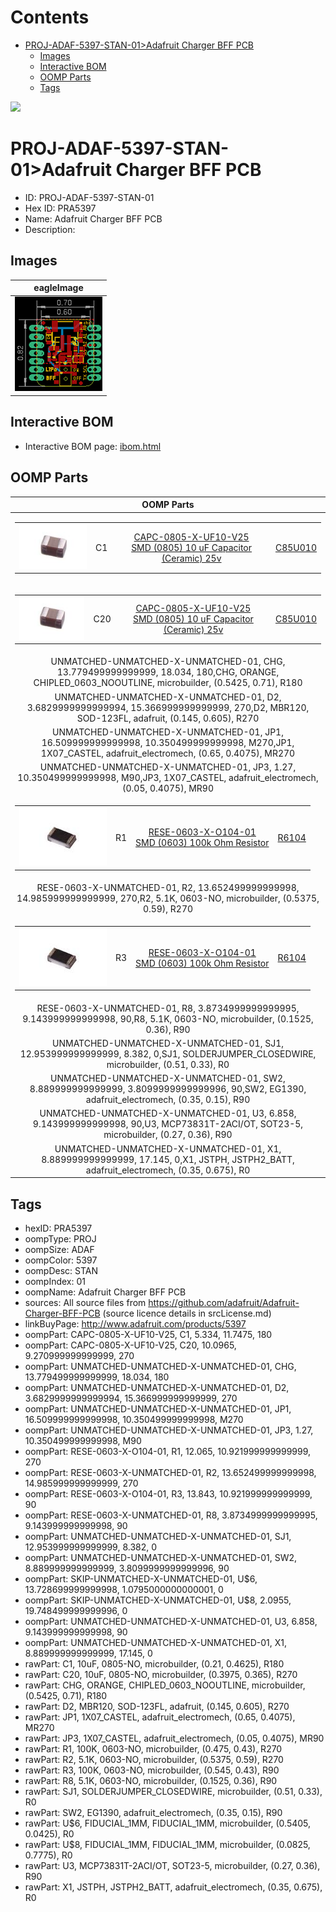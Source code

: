 



Contents
========

* [PROJ-ADAF-5397-STAN-01>Adafruit Charger BFF PCB](#proj-adaf-5397-stan-01adafruit-charger-bff-pcb)
	* [Images](#images)
	* [Interactive BOM](#interactive-bom)
	* [OOMP Parts](#oomp-parts)
	* [Tags](#tags)
  
![][im]
# PROJ-ADAF-5397-STAN-01>Adafruit Charger BFF PCB

- ID: PROJ-ADAF-5397-STAN-01
- Hex ID: PRA5397
- Name: Adafruit Charger BFF PCB
- Description: 

## Images
  
  

|eagleImage|
| :---: |
|[![eagleImage](eagleImage_140.png)](eagleImage_600.png)|

## Interactive BOM

- Interactive BOM page: [ibom.html](kicad/bom/ibom.html)

## OOMP Parts
  

|OOMP Parts|
| :---: |
|<table><tr><td>![CAPC-0805-X-UF10-V25](https://raw.githubusercontent.com/oomlout/oomlout_OOMP_parts/main/CAPC-0805-X-UF10-V25/image_140.jpg)</td><td> C1</td><td>[CAPC-0805-X-UF10-V25<br>SMD (0805) 10 uF Capacitor (Ceramic) 25v](https://github.com/oomlout/oomlout_OOMP_parts/tree/main/CAPC-0805-X-UF10-V25/)</td><td>[C85U010](https://github.com/oomlout/oomlout_OOMP_parts/tree/main/CAPC-0805-X-UF10-V25/)</td></tr></table>|
|<table><tr><td>![CAPC-0805-X-UF10-V25](https://raw.githubusercontent.com/oomlout/oomlout_OOMP_parts/main/CAPC-0805-X-UF10-V25/image_140.jpg)</td><td> C20</td><td>[CAPC-0805-X-UF10-V25<br>SMD (0805) 10 uF Capacitor (Ceramic) 25v](https://github.com/oomlout/oomlout_OOMP_parts/tree/main/CAPC-0805-X-UF10-V25/)</td><td>[C85U010](https://github.com/oomlout/oomlout_OOMP_parts/tree/main/CAPC-0805-X-UF10-V25/)</td></tr></table>|
|UNMATCHED-UNMATCHED-X-UNMATCHED-01, CHG, 13.779499999999999, 18.034, 180,CHG, ORANGE, CHIPLED_0603_NOOUTLINE, microbuilder, (0.5425, 0.71), R180|
|UNMATCHED-UNMATCHED-X-UNMATCHED-01, D2, 3.6829999999999994, 15.366999999999999, 270,D2, MBR120, SOD-123FL, adafruit, (0.145, 0.605), R270|
|UNMATCHED-UNMATCHED-X-UNMATCHED-01, JP1, 16.509999999999998, 10.350499999999998, M270,JP1, 1X07_CASTEL, adafruit_electromech, (0.65, 0.4075), MR270|
|UNMATCHED-UNMATCHED-X-UNMATCHED-01, JP3, 1.27, 10.350499999999998, M90,JP3, 1X07_CASTEL, adafruit_electromech, (0.05, 0.4075), MR90|
|<table><tr><td>![RESE-0603-X-O104-01](https://raw.githubusercontent.com/oomlout/oomlout_OOMP_parts/main/RESE-0603-X-O104-01/image_140.jpg)</td><td> R1</td><td>[RESE-0603-X-O104-01<br>SMD (0603) 100k Ohm Resistor](https://github.com/oomlout/oomlout_OOMP_parts/tree/main/RESE-0603-X-O104-01/)</td><td>[R6104](https://github.com/oomlout/oomlout_OOMP_parts/tree/main/RESE-0603-X-O104-01/)</td></tr></table>|
|RESE-0603-X-UNMATCHED-01, R2, 13.652499999999998, 14.985999999999999, 270,R2, 5.1K, 0603-NO, microbuilder, (0.5375, 0.59), R270|
|<table><tr><td>![RESE-0603-X-O104-01](https://raw.githubusercontent.com/oomlout/oomlout_OOMP_parts/main/RESE-0603-X-O104-01/image_140.jpg)</td><td> R3</td><td>[RESE-0603-X-O104-01<br>SMD (0603) 100k Ohm Resistor](https://github.com/oomlout/oomlout_OOMP_parts/tree/main/RESE-0603-X-O104-01/)</td><td>[R6104](https://github.com/oomlout/oomlout_OOMP_parts/tree/main/RESE-0603-X-O104-01/)</td></tr></table>|
|RESE-0603-X-UNMATCHED-01, R8, 3.8734999999999995, 9.143999999999998, 90,R8, 5.1K, 0603-NO, microbuilder, (0.1525, 0.36), R90|
|UNMATCHED-UNMATCHED-X-UNMATCHED-01, SJ1, 12.953999999999999, 8.382, 0,SJ1, SOLDERJUMPER_CLOSEDWIRE, microbuilder, (0.51, 0.33), R0|
|UNMATCHED-UNMATCHED-X-UNMATCHED-01, SW2, 8.889999999999999, 3.8099999999999996, 90,SW2, EG1390, adafruit_electromech, (0.35, 0.15), R90|
|UNMATCHED-UNMATCHED-X-UNMATCHED-01, U3, 6.858, 9.143999999999998, 90,U3, MCP73831T-2ACI/OT, SOT23-5, microbuilder, (0.27, 0.36), R90|
|UNMATCHED-UNMATCHED-X-UNMATCHED-01, X1, 8.889999999999999, 17.145, 0,X1, JSTPH, JSTPH2_BATT, adafruit_electromech, (0.35, 0.675), R0|

## Tags

- hexID: PRA5397
- oompType: PROJ
- oompSize: ADAF
- oompColor: 5397
- oompDesc: STAN
- oompIndex: 01
- oompName: Adafruit Charger BFF PCB
- sources: All source files from https://github.com/adafruit/Adafruit-Charger-BFF-PCB (source licence details in srcLicense.md)
- linkBuyPage: http://www.adafruit.com/products/5397
- oompPart: CAPC-0805-X-UF10-V25, C1, 5.334, 11.7475, 180
- oompPart: CAPC-0805-X-UF10-V25, C20, 10.0965, 9.270999999999999, 270
- oompPart: UNMATCHED-UNMATCHED-X-UNMATCHED-01, CHG, 13.779499999999999, 18.034, 180
- oompPart: UNMATCHED-UNMATCHED-X-UNMATCHED-01, D2, 3.6829999999999994, 15.366999999999999, 270
- oompPart: UNMATCHED-UNMATCHED-X-UNMATCHED-01, JP1, 16.509999999999998, 10.350499999999998, M270
- oompPart: UNMATCHED-UNMATCHED-X-UNMATCHED-01, JP3, 1.27, 10.350499999999998, M90
- oompPart: RESE-0603-X-O104-01, R1, 12.065, 10.921999999999999, 270
- oompPart: RESE-0603-X-UNMATCHED-01, R2, 13.652499999999998, 14.985999999999999, 270
- oompPart: RESE-0603-X-O104-01, R3, 13.843, 10.921999999999999, 90
- oompPart: RESE-0603-X-UNMATCHED-01, R8, 3.8734999999999995, 9.143999999999998, 90
- oompPart: UNMATCHED-UNMATCHED-X-UNMATCHED-01, SJ1, 12.953999999999999, 8.382, 0
- oompPart: UNMATCHED-UNMATCHED-X-UNMATCHED-01, SW2, 8.889999999999999, 3.8099999999999996, 90
- oompPart: SKIP-UNMATCHED-X-UNMATCHED-01, U$6, 13.728699999999998, 1.0795000000000001, 0
- oompPart: SKIP-UNMATCHED-X-UNMATCHED-01, U$8, 2.0955, 19.748499999999996, 0
- oompPart: UNMATCHED-UNMATCHED-X-UNMATCHED-01, U3, 6.858, 9.143999999999998, 90
- oompPart: UNMATCHED-UNMATCHED-X-UNMATCHED-01, X1, 8.889999999999999, 17.145, 0
- rawPart: C1, 10uF, 0805-NO, microbuilder, (0.21, 0.4625), R180
- rawPart: C20, 10uF, 0805-NO, microbuilder, (0.3975, 0.365), R270
- rawPart: CHG, ORANGE, CHIPLED_0603_NOOUTLINE, microbuilder, (0.5425, 0.71), R180
- rawPart: D2, MBR120, SOD-123FL, adafruit, (0.145, 0.605), R270
- rawPart: JP1, 1X07_CASTEL, adafruit_electromech, (0.65, 0.4075), MR270
- rawPart: JP3, 1X07_CASTEL, adafruit_electromech, (0.05, 0.4075), MR90
- rawPart: R1, 100K, 0603-NO, microbuilder, (0.475, 0.43), R270
- rawPart: R2, 5.1K, 0603-NO, microbuilder, (0.5375, 0.59), R270
- rawPart: R3, 100K, 0603-NO, microbuilder, (0.545, 0.43), R90
- rawPart: R8, 5.1K, 0603-NO, microbuilder, (0.1525, 0.36), R90
- rawPart: SJ1, SOLDERJUMPER_CLOSEDWIRE, microbuilder, (0.51, 0.33), R0
- rawPart: SW2, EG1390, adafruit_electromech, (0.35, 0.15), R90
- rawPart: U$6, FIDUCIAL_1MM, FIDUCIAL_1MM, microbuilder, (0.5405, 0.0425), R0
- rawPart: U$8, FIDUCIAL_1MM, FIDUCIAL_1MM, microbuilder, (0.0825, 0.7775), R0
- rawPart: U3, MCP73831T-2ACI/OT, SOT23-5, microbuilder, (0.27, 0.36), R90
- rawPart: X1, JSTPH, JSTPH2_BATT, adafruit_electromech, (0.35, 0.675), R0



[im]: eagleImage_450.png
